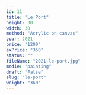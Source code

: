 ```yaml
---
id: 11
title: "Le Port"
height: 30
width: 30
method: "Acrylic on canvas"
year: 2021
price: "1200"
exPrice: "350"
status: ""
fileName: "2021-le-port.jpg"
medie: "painting"
draft: "False"
slug: "le-port"
weight: "360"
---
```

